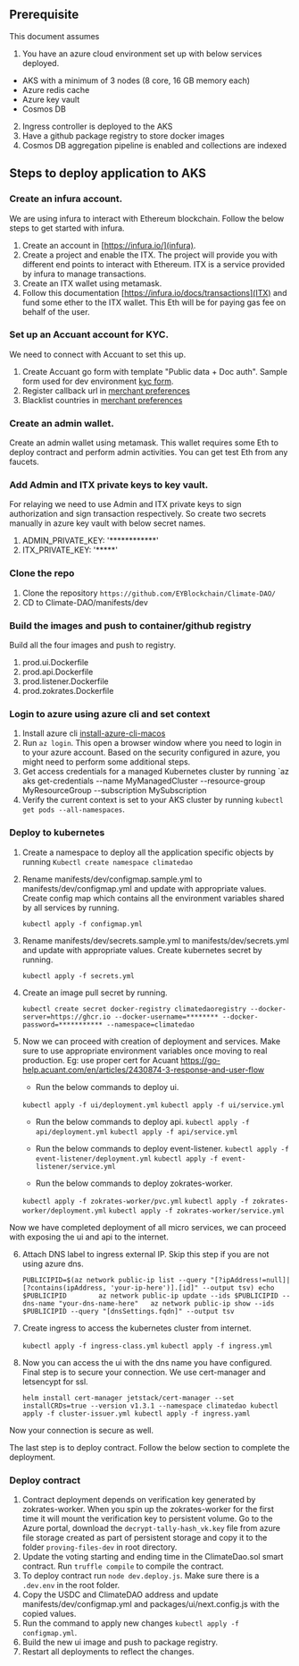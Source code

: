 ## Prerequisite
This document assumes 
1. You have an azure cloud environment set up with below services deployed.
  - AKS with a minimum of 3 nodes (8 core, 16 GB memory each)
  - Azure redis cache
  - Azure key vault
  - Cosmos DB
2. Ingress controller is deployed to the AKS
3. Have a github package registry to store docker images
4. Cosmos DB aggregation pipeline is enabled and collections are indexed

## Steps to deploy application to AKS

### Create an infura account.

We are using infura to interact with Ethereum blockchain. Follow the below steps to get started with infura.
1. Create an account in [https://infura.io/](infura).
2. Create a project and enable the ITX. The project will provide you with different end points to interact with Ethereum. 
   ITX is a service provided by infura to manage transactions.
3. Create an ITX wallet using metamask.
3. Follow this documentation [https://infura.io/docs/transactions](ITX) and fund some ether to the ITX wallet. This Eth will be
   for paying gas fee on behalf of the user.

### Set up an Accuant account for KYC.
   We need to connect with Accuant to set this up. 
   1. Create Accuant go form with template "Public data + Doc auth". Sample form used for dev environment 
      [kyc form](https://go-stg.acuant.com/accounts/plugin/update_form/kyc-free/2624).
   2. Register callback url in [merchant preferences](https://staging.identitymind.com/merchantedna/#!admin) 
   3. Blacklist countries in [merchant preferences](https://staging.identitymind.com/merchantedna/#!admin) 

### Create an admin wallet.
   Create an admin wallet using metamask. This wallet requires some Eth to deploy contract and perform admin activities. 
   You can get test Eth from any faucets.

### Add Admin and ITX private keys to key vault.
   For relaying we need to use Admin and ITX private keys to sign authorization and sign transaction respectively. So create two secrets 
   manually in azure key vault with below secret names.

   1. ADMIN_PRIVATE_KEY: '************'
   2. ITX_PRIVATE_KEY: '*****'

### Clone the repo

1. Clone the repository `https://github.com/EYBlockchain/Climate-DAO/`
2. CD to Climate-DAO/manifests/dev

### Build the images and push to container/github registry

Build all the four images and push to registry.
   1. prod.ui.Dockerfile
   2. prod.api.Dockerfile
   3. prod.listener.Dockerfile
   4. prod.zokrates.Dockerfile
### Login to azure using azure cli and set context

1. Install azure cli [install-azure-cli-macos](https://docs.microsoft.com/en-us/cli/azure/install-azure-cli-macos)
2. Run `az login`. This open a browser window where you need to login in to your azure account. Based on the security configured in
   azure, you might need to perform some additional steps.
3. Get access credentials for a managed Kubernetes cluster by running 
   `az aks get-credentials --name MyManagedCluster --resource-group MyResourceGroup --subscription MySubscription
4. Verify the current context is set to your AKS cluster by running `kubectl get pods --all-namespaces`.

### Deploy to kubernetes

1. Create a namespace to deploy all the application specific objects by running `Kubectl create namespace climatedao`
2. Rename manifests/dev/configmap.sample.yml to manifests/dev/configmap.yml and update with appropriate values.
   Create config map which contains all the environment variables shared by all services by running.

   `kubectl apply -f configmap.yml`

3. Rename manifests/dev/secrets.sample.yml to manifests/dev/secrets.yml and update with appropriate values. 
   Create kubernetes secret by running.

    `kubectl apply -f secrets.yml`

4. Create an image pull secret by running.

   `kubectl create secret docker-registry climatedaoregistry --docker-server=https://ghcr.io --docker-username=******** --docker-password=*********** --namespace=climatedao`

5. Now we can proceed with creation of deployment and services.
   Make sure to use appropriate environment variables once moving to real production. Eg: use proper cert for Acuant 
   https://go-help.acuant.com/en/articles/2430874-3-response-and-user-flow

    - Run the below commands to deploy ui.

     `kubectl apply -f ui/deployment.yml`
     `kubectl apply -f ui/service.yml`

    - Run the below commands to deploy api.
     `kubectl apply -f api/deployment.yml`
     `kubectl apply -f api/service.yml`

    - Run the below commands to deploy event-listener.
     `kubectl apply -f event-listener/deployment.yml`
     `kubectl apply -f event-listener/service.yml`

    - Run the below commands to deploy zokrates-worker.

     `kubectl apply -f zokrates-worker/pvc.yml`
     `kubectl apply -f zokrates-worker/deployment.yml`
     `kubectl apply -f zokrates-worker/service.yml`

Now we have completed deployment of all micro services, we can proceed with exposing the ui and api to the internet.

6. Attach DNS label to ingress external IP. Skip this step if you are not using azure dns.

   `PUBLICIPID=$(az network public-ip list --query "[?ipAddress!=null]|[?contains(ipAddress, 'your-ip-here')].[id]" --output tsv)
    echo $PUBLICIPID       
    az network public-ip update --ids $PUBLICIPID --dns-name "your-dns-name-here"  
    az network public-ip show --ids $PUBLICIPID --query "[dnsSettings.fqdn]" --output tsv
   `

7. Create ingress to access the kubernetes cluster from internet.

   `kubectl apply -f ingress-class.yml`
   `kubectl apply -f ingress.yml`

8. Now you can access the ui with the dns name you have configured. Final step is to secure your connection. 
   We use cert-manager and letsencypt for ssl.

   `helm install cert-manager jetstack/cert-manager --set installCRDs=true --version v1.3.1 --namespace climatedao
    kubectl apply -f cluster-issuer.yml
    kubectl apply -f ingress.yaml
   `

Now your connection is secure as well.

The last step is to deploy contract. Follow the below section to complete the deployment.
### Deploy contract

1. Contract deployment depends on verification key generated by zokrates-worker. When you spin up the zokrates-worker for the 
   first time it will mount the verification key to persistent volume. Go to the Azure portal, download the `decrypt-tally-hash_vk.key`
   file from azure file storage created as part of persistent storage and copy it to the folder `proving-files-dev` in root directory.
2. Update the voting starting and ending time in the ClimateDao.sol smart contract. Run `truffle compile` to compile the contract.
2. To deploy contract run `node dev.deploy.js`. Make sure there is a `.dev.env` in the root folder.
3. Copy the USDC and ClimateDAO address and update manifests/dev/configmap.yml and packages/ui/next.config.js with the copied values.
4. Run the command to apply new changes `kubectl apply -f configmap.yml`.
5. Build the new ui image and push to package registry.
6. Restart all deployments to reflect the changes.
